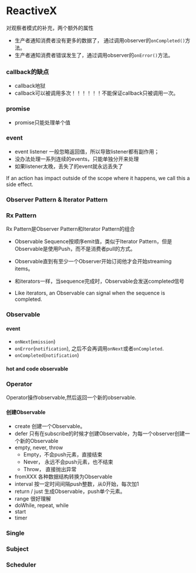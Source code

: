 # ReactiveX

对观察者模式的补充，两个额外的属性
* 生产者通知消费者没有更多的数据了， 通过调用observer的`onCompleted()`方法。
* 生产者通知消费者错误发生了，通过调用observer的`onError()`方法。

### callback的缺点
* callback地狱
* callback可以被调用多次！！！！！！不能保证callback只被调用一次。

### promise
* promise只能处理单个值


### event
* event listener 一般忽略返回值，所以导致listener都有副作用；
* 没办法处理一系列连续的events，只能单独分开来处理
* 如果listener太晚，丢失了的event就永远丢失了

If an action has impact outside of the scope where it happens, we call this a side effect.

### Observer Pattern & Iterator Pattern

### Rx Pattern

Rx Pattern是Observer Pattern和Iterator Pattern的组合
* Observable Sequence按顺序emit值，类似于Iterator Pattern，但是Observable是使用Push，而不是消费者pull的方式。

* Observable直到有至少一个Observer开始订阅他才会开始streaming items。
* 和iterators一样，当sequence完成时，Observable会发送completed信号
* Like iterators, an Observable can signal when the sequence is completed.

### Observable


#### event

* `onNext`(`emission`)
* `onError`(`notification`), 之后不会再调用`onNext`或者`onCompleted`.
* `onCompleted`(`notification`)


#### hot and code observable

### Operator

Operator操作observable,然后返回一个新的observable.

#### 创建Observable
* create
  创建一个Observable。
* defer
  只有在subscribe的时候才创建Observable，为每一个observer创建一个新的Observable
* empty, never, throw
  - Empty，不会push元素，直接结束
  - Never， 永远不会push元素，也不结束
  - Throw， 直接抛出异常
* fromXXX
  各种数据结构转换为Observable
* interval
  按一定时间间隔push整数，从0开始，每次加1
* return / just
  生成Observable，push单个元素。
* range
  很好理解
* doWhile, repeat, while
* start
* timer

### Single

### Subject

### Scheduler
